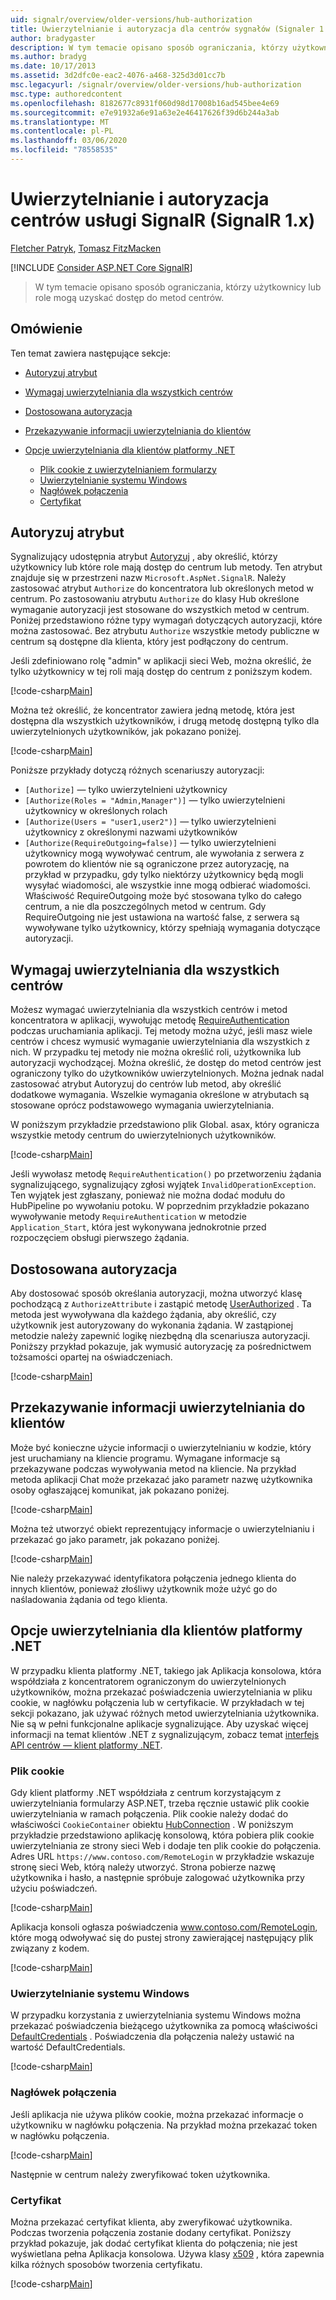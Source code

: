 ```yaml
---
uid: signalr/overview/older-versions/hub-authorization
title: Uwierzytelnianie i autoryzacja dla centrów sygnałów (Signaler 1. x) | Microsoft Docs
author: bradygaster
description: W tym temacie opisano sposób ograniczania, którzy użytkownicy lub role mogą uzyskać dostęp do metod centrów.
ms.author: bradyg
ms.date: 10/17/2013
ms.assetid: 3d2dfc0e-eac2-4076-a468-325d3d01cc7b
msc.legacyurl: /signalr/overview/older-versions/hub-authorization
msc.type: authoredcontent
ms.openlocfilehash: 8182677c8931f060d98d17008b16ad545bee4e69
ms.sourcegitcommit: e7e91932a6e91a63e2e46417626f39d6b244a3ab
ms.translationtype: MT
ms.contentlocale: pl-PL
ms.lasthandoff: 03/06/2020
ms.locfileid: "78558535"
---
```

# <a name="authentication-and-authorization-for-signalr-hubs-signalr-1x"></a>Uwierzytelnianie i autoryzacja centrów usługi SignalR (SignalR 1.x)

[Fletcher Patryk](https://github.com/pfletcher), [Tomasz FitzMacken](https://github.com/tfitzmac)

[!INCLUDE [Consider ASP.NET Core SignalR](~/includes/signalr/signalr-version-disambiguation.md)]

> W tym temacie opisano sposób ograniczania, którzy użytkownicy lub role mogą uzyskać dostęp do metod centrów.

## <a name="overview"></a>Omówienie

Ten temat zawiera następujące sekcje:

- [Autoryzuj atrybut](#authorizeattribute)
- [Wymagaj uwierzytelniania dla wszystkich centrów](#requireauth)
- [Dostosowana autoryzacja](#custom)
- [Przekazywanie informacji uwierzytelniania do klientów](#passauth)
- [Opcje uwierzytelniania dla klientów platformy .NET](#authoptions)

    - [Plik cookie z uwierzytelnianiem formularzy](#cookie)
    - [Uwierzytelnianie systemu Windows](#windows)
    - [Nagłówek połączenia](#header)
    - [Certyfikat](#certificate)

<a id="authorizeattribute"></a>

## <a name="authorize-attribute"></a>Autoryzuj atrybut

Sygnalizujący udostępnia atrybut [Autoryzuj](https://msdn.microsoft.com/library/microsoft.aspnet.signalr.authorizeattribute(v=vs.111).aspx) , aby określić, którzy użytkownicy lub które role mają dostęp do centrum lub metody. Ten atrybut znajduje się w przestrzeni nazw `Microsoft.AspNet.SignalR`. Należy zastosować atrybut `Authorize` do koncentratora lub określonych metod w centrum. Po zastosowaniu atrybutu `Authorize` do klasy Hub określone wymaganie autoryzacji jest stosowane do wszystkich metod w centrum. Poniżej przedstawiono różne typy wymagań dotyczących autoryzacji, które można zastosować. Bez atrybutu `Authorize` wszystkie metody publiczne w centrum są dostępne dla klienta, który jest podłączony do centrum.

Jeśli zdefiniowano rolę "admin" w aplikacji sieci Web, można określić, że tylko użytkownicy w tej roli mają dostęp do centrum z poniższym kodem.

[!code-csharp[Main](hub-authorization/samples/sample1.cs)]

Można też określić, że koncentrator zawiera jedną metodę, która jest dostępna dla wszystkich użytkowników, i drugą metodę dostępną tylko dla uwierzytelnionych użytkowników, jak pokazano poniżej.

[!code-csharp[Main](hub-authorization/samples/sample2.cs)]

Poniższe przykłady dotyczą różnych scenariuszy autoryzacji:

- `[Authorize]` — tylko uwierzytelnieni użytkownicy
- `[Authorize(Roles = "Admin,Manager")]` — tylko uwierzytelnieni użytkownicy w określonych rolach
- `[Authorize(Users = "user1,user2")]` — tylko uwierzytelnieni użytkownicy z określonymi nazwami użytkowników
- `[Authorize(RequireOutgoing=false)]` — tylko uwierzytelnieni użytkownicy mogą wywoływać centrum, ale wywołania z serwera z powrotem do klientów nie są ograniczone przez autoryzację, na przykład w przypadku, gdy tylko niektórzy użytkownicy będą mogli wysyłać wiadomości, ale wszystkie inne mogą odbierać wiadomości. Właściwość RequireOutgoing może być stosowana tylko do całego centrum, a nie dla poszczególnych metod w centrum. Gdy RequireOutgoing nie jest ustawiona na wartość false, z serwera są wywoływane tylko użytkownicy, którzy spełniają wymagania dotyczące autoryzacji.

<a id="requireauth"></a>

## <a name="require-authentication-for-all-hubs"></a>Wymagaj uwierzytelniania dla wszystkich centrów

Możesz wymagać uwierzytelniania dla wszystkich centrów i metod koncentratora w aplikacji, wywołując metodę [RequireAuthentication](https://msdn.microsoft.com/library/microsoft.aspnet.signalr.hubpipelineextensions.requireauthentication(v=vs.111).aspx) podczas uruchamiania aplikacji. Tej metody można użyć, jeśli masz wiele centrów i chcesz wymusić wymaganie uwierzytelniania dla wszystkich z nich. W przypadku tej metody nie można określić roli, użytkownika lub autoryzacji wychodzącej. Można określić, że dostęp do metod centrów jest ograniczony tylko do użytkowników uwierzytelnionych. Można jednak nadal zastosować atrybut Autoryzuj do centrów lub metod, aby określić dodatkowe wymagania. Wszelkie wymagania określone w atrybutach są stosowane oprócz podstawowego wymagania uwierzytelniania.

W poniższym przykładzie przedstawiono plik Global. asax, który ogranicza wszystkie metody centrum do uwierzytelnionych użytkowników.

[!code-csharp[Main](hub-authorization/samples/sample3.cs)]

Jeśli wywołasz metodę `RequireAuthentication()` po przetworzeniu żądania sygnalizującego, sygnalizujący zgłosi wyjątek `InvalidOperationException`. Ten wyjątek jest zgłaszany, ponieważ nie można dodać modułu do HubPipeline po wywołaniu potoku. W poprzednim przykładzie pokazano wywoływanie metody `RequireAuthentication` w metodzie `Application_Start`, która jest wykonywana jednokrotnie przed rozpoczęciem obsługi pierwszego żądania.

<a id="custom"></a>

## <a name="customized-authorization"></a>Dostosowana autoryzacja

Aby dostosować sposób określania autoryzacji, można utworzyć klasę pochodzącą z `AuthorizeAttribute` i zastąpić metodę [UserAuthorized](https://msdn.microsoft.com/library/microsoft.aspnet.signalr.authorizeattribute.userauthorized(v=vs.111).aspx) . Ta metoda jest wywoływana dla każdego żądania, aby określić, czy użytkownik jest autoryzowany do wykonania żądania. W zastąpionej metodzie należy zapewnić logikę niezbędną dla scenariusza autoryzacji. Poniższy przykład pokazuje, jak wymusić autoryzację za pośrednictwem tożsamości opartej na oświadczeniach.

[!code-csharp[Main](hub-authorization/samples/sample4.cs)]

<a id="passauth"></a>

## <a name="pass-authentication-information-to-clients"></a>Przekazywanie informacji uwierzytelniania do klientów

Może być konieczne użycie informacji o uwierzytelnianiu w kodzie, który jest uruchamiany na kliencie programu. Wymagane informacje są przekazywane podczas wywoływania metod na kliencie. Na przykład metoda aplikacji Chat może przekazać jako parametr nazwę użytkownika osoby ogłaszającej komunikat, jak pokazano poniżej.

[!code-csharp[Main](hub-authorization/samples/sample5.cs)]

Można też utworzyć obiekt reprezentujący informacje o uwierzytelnianiu i przekazać go jako parametr, jak pokazano poniżej.

[!code-csharp[Main](hub-authorization/samples/sample6.cs)]

Nie należy przekazywać identyfikatora połączenia jednego klienta do innych klientów, ponieważ złośliwy użytkownik może użyć go do naśladowania żądania od tego klienta.

<a id="authoptions"></a>

## <a name="authentication-options-for-net-clients"></a>Opcje uwierzytelniania dla klientów platformy .NET

W przypadku klienta platformy .NET, takiego jak Aplikacja konsolowa, która współdziała z koncentratorem ograniczonym do uwierzytelnionych użytkowników, można przekazać poświadczenia uwierzytelniania w pliku cookie, w nagłówku połączenia lub w certyfikacie. W przykładach w tej sekcji pokazano, jak używać różnych metod uwierzytelniania użytkownika. Nie są w pełni funkcjonalne aplikacje sygnalizujące. Aby uzyskać więcej informacji na temat klientów .NET z sygnalizującym, zobacz temat [interfejs API centrów — klient platformy .NET](../guide-to-the-api/hubs-api-guide-net-client.md).

<a id="cookie"></a>

### <a name="cookie"></a>Plik cookie

Gdy klient platformy .NET współdziała z centrum korzystającym z uwierzytelniania formularzy ASP.NET, trzeba ręcznie ustawić plik cookie uwierzytelniania w ramach połączenia. Plik cookie należy dodać do właściwości `CookieContainer` obiektu [HubConnection](https://msdn.microsoft.com/library/microsoft.aspnet.signalr.client.hubs.hubconnection(v=vs.111).aspx) . W poniższym przykładzie przedstawiono aplikację konsolową, która pobiera plik cookie uwierzytelniania ze strony sieci Web i dodaje ten plik cookie do połączenia. Adres URL `https://www.contoso.com/RemoteLogin` w przykładzie wskazuje stronę sieci Web, którą należy utworzyć. Strona pobierze nazwę użytkownika i hasło, a następnie spróbuje zalogować użytkownika przy użyciu poświadczeń.

[!code-csharp[Main](hub-authorization/samples/sample7.cs)]

Aplikacja konsoli ogłasza poświadczenia www.contoso.com/RemoteLogin, które mogą odwoływać się do pustej strony zawierającej następujący plik związany z kodem.

[!code-csharp[Main](hub-authorization/samples/sample8.cs)]

<a id="windows"></a>

### <a name="windows-authentication"></a>Uwierzytelnianie systemu Windows

W przypadku korzystania z uwierzytelniania systemu Windows można przekazać poświadczenia bieżącego użytkownika za pomocą właściwości [DefaultCredentials](https://msdn.microsoft.com/library/system.net.credentialcache.defaultcredentials.aspx) . Poświadczenia dla połączenia należy ustawić na wartość DefaultCredentials.

[!code-csharp[Main](hub-authorization/samples/sample9.cs?highlight=6)]

<a id="header"></a>

### <a name="connection-header"></a>Nagłówek połączenia

Jeśli aplikacja nie używa plików cookie, można przekazać informacje o użytkowniku w nagłówku połączenia. Na przykład można przekazać token w nagłówku połączenia.

[!code-csharp[Main](hub-authorization/samples/sample10.cs?highlight=6)]

Następnie w centrum należy zweryfikować token użytkownika.

<a id="certificate"></a>

### <a name="certificate"></a>Certyfikat

Można przekazać certyfikat klienta, aby zweryfikować użytkownika. Podczas tworzenia połączenia zostanie dodany certyfikat. Poniższy przykład pokazuje, jak dodać certyfikat klienta do połączenia; nie jest wyświetlana pełna Aplikacja konsolowa. Używa klasy [x509](https://msdn.microsoft.com/library/system.security.cryptography.x509certificates.x509certificate.aspx) , która zapewnia kilka różnych sposobów tworzenia certyfikatu.

[!code-csharp[Main](hub-authorization/samples/sample11.cs?highlight=6)]
